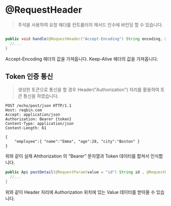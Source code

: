 # @RequestHeader
> 주석을 사용하여 요청 헤더를 컨트롤러의 메서드 인수에 바인딩 할 수 있습니다.

```java

public void handle(@RequestHeader("Accept-Encoding") String encoding, @RequestHeader("Keep-Alive") long keepAlive){
  //...
}


```

Accept-Encoding 헤더의 값을 가져옵니다.
Keep-Alive 헤더의 값을 가져옵니다.

## Token 인증 통신
> 생성한 토큰으로 통신을 할 경우 Header("Authorization") 자리를 활용하여 토큰 통신을 하였습니다.



```
POST /echo/post/json HTTP/1.1
Host: reqbin.com
Accept: application/json
Authorization: Bearer {token}
Content-Type: application/json
Content-Length: 61

{
	"employee":{ "name":"Emma", "age":28, "city":"Boston" }
} 

```

위와 같이 실제 Ahthorization 의 "Bearer" 문자열과 Token 데이터를 합쳐서 인식합니다.



```java
public Api postDetail(@RequestParam(value = "id") String id , @RequestHeader("Authorization") String token){
  //...
}


```

위와 같이 Header 자리에 Authorization 위치에 있는 Value 데이터를 받아올 수 있습니다.

